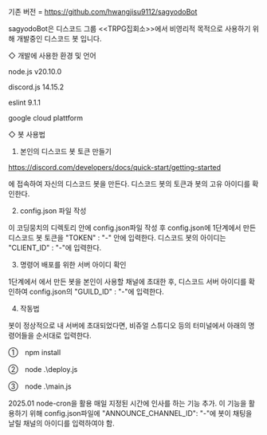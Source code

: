기존 버전 = https://github.com/hwangjisu9112/sagyodoBot

sagyodoBot은 디스코드 그룹 <<TRPG집회소>>에서 비영리적 목적으로 사용하기 위해 개발중인 디스코드 봇 입니다.

◇ 개발에 사용한 환경 및 언어

node.js v20.10.0

discord.js 14.15.2

eslint 9.1.1

google cloud plattform

◇ 봇 사용법

1. 본인의 디스코드 봇 토큰 만들기

https://discord.com/developers/docs/quick-start/getting-started

에 접속하여 자신의 디스코드 봇을 만든다. 디스코드 봇의 토큰과 봇의 고유 아이디를 확인한다.

2. config.json 파일 작성

이 코딩뭉치의 디렉토리 안에 config.json파일 작성 후 config.json에 1단계에서 만든 디스코드 봇 토큰을 "TOKEN" : "-" 안에 입력한다. 디스코드 봇의 아이디는 "CLIENT_ID" : "-"에 입력한다.

3. 명령어 배포를 위한 서버 아이디 확인

1단계에서 에서 만든 봇을 본인이 사용할 채널에 초대한 후, 디스코드 서버 아이디를 확인하여 config.json의 "GUILD_ID" : "-"에 입력한다.

4. 작동법

봇이 정상적으로 내 서버에 초대되었다면, 비쥬얼 스튜디오 등의 터미널에서 아래의 명령어들을 순서대로 입력한다.

①　npm install 

②　node .\deploy.js

③　node .\main.js



2025.01
node-cron을 활용 매일 지정된 시간에 인사를 하는 기능 추가.
이 기능을 활용하기 위해  config.json파일에 "ANNOUNCE_CHANNEL_ID": "-"에 봇이 채팅을 날릴 채널의 아이디를 입력하여야 함.

